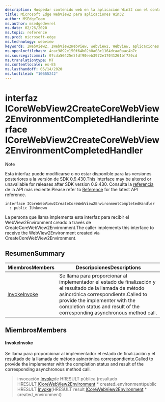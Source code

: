 ```yaml
---
description: Hospedar contenido web en la aplicación Win32 con el control Microsoft Edge WebView2
title: Microsoft Edge WebView2 para aplicaciones Win32
author: MSEdgeTeam
ms.author: msedgedevrel
ms.date: 02/26/2020
ms.topic: reference
ms.prod: microsoft-edge
ms.technology: webview
keywords: IWebView2, IWebView2WebView, webview2, WebView, aplicaciones Win32, Win32, Edge, ICoreWebView2, ICoreWebView2Host, control de explorador, HTML Edge
ms.openlocfilehash: 4cac9892e150f64b02b0a08c1164dcaa0aac4b7c
ms.sourcegitcommit: 07cda56425e5fdf90eeb3972e17041261bf720cd
ms.translationtype: MT
ms.contentlocale: es-ES
ms.lasthandoff: 05/14/2020
ms.locfileid: "10655242"
---
```

# <span data-ttu-id="17abb-104">interfaz ICoreWebView2CreateCoreWebView2EnvironmentCompletedHandler</span><span class="sxs-lookup"><span data-stu-id="17abb-104">interface ICoreWebView2CreateCoreWebView2EnvironmentCompletedHandler</span></span> 

> [!NOTE]
> <span data-ttu-id="17abb-105">Esta interfaz puede modificarse o no estar disponible para las versiones posteriores a la versión de SDK 0.9.430.</span><span class="sxs-lookup"><span data-stu-id="17abb-105">This interface may be altered or unavailable for releases after SDK version 0.9.430.</span></span> <span data-ttu-id="17abb-106">Consulta la [referencia](../../../webview2-api-reference.md) de la API más reciente.</span><span class="sxs-lookup"><span data-stu-id="17abb-106">Please refer to [Reference](../../../webview2-api-reference.md) for the latest API reference.</span></span>

```
interface ICoreWebView2CreateCoreWebView2EnvironmentCompletedHandler
  : public IUnknown
```

<span data-ttu-id="17abb-107">La persona que llama implementa esta interfaz para recibir el WebView2Environment creado a través de CreateCoreWebView2Environment.</span><span class="sxs-lookup"><span data-stu-id="17abb-107">The caller implements this interface to receive the WebView2Environment created via CreateCoreWebView2Environment.</span></span>

## <span data-ttu-id="17abb-108">Resumen</span><span class="sxs-lookup"><span data-stu-id="17abb-108">Summary</span></span>

 <span data-ttu-id="17abb-109">Miembros</span><span class="sxs-lookup"><span data-stu-id="17abb-109">Members</span></span>                        | <span data-ttu-id="17abb-110">Descripciones</span><span class="sxs-lookup"><span data-stu-id="17abb-110">Descriptions</span></span>
--------------------------------|---------------------------------------------
[<span data-ttu-id="17abb-111">Invoke</span><span class="sxs-lookup"><span data-stu-id="17abb-111">Invoke</span></span>](#invoke) | <span data-ttu-id="17abb-112">Se llama para proporcionar al implementador el estado de finalización y el resultado de la llamada de método asincrónica correspondiente.</span><span class="sxs-lookup"><span data-stu-id="17abb-112">Called to provide the implementer with the completion status and result of the corresponding asynchronous method call.</span></span>

## <span data-ttu-id="17abb-113">Miembros</span><span class="sxs-lookup"><span data-stu-id="17abb-113">Members</span></span>

#### <span data-ttu-id="17abb-114">Invoke</span><span class="sxs-lookup"><span data-stu-id="17abb-114">Invoke</span></span> 

<span data-ttu-id="17abb-115">Se llama para proporcionar al implementador el estado de finalización y el resultado de la llamada de método asincrónica correspondiente.</span><span class="sxs-lookup"><span data-stu-id="17abb-115">Called to provide the implementer with the completion status and result of the corresponding asynchronous method call.</span></span>

> <span data-ttu-id="17abb-116">invocación [Invoke](#invoke)de HRESULT pública (resultado HRESULT,[ICoreWebView2Environment](ICoreWebView2Environment.md) \* created_environment)</span><span class="sxs-lookup"><span data-stu-id="17abb-116">public HRESULT [Invoke](#invoke)(HRESULT result,[ICoreWebView2Environment](ICoreWebView2Environment.md) \* created_environment)</span></span>

